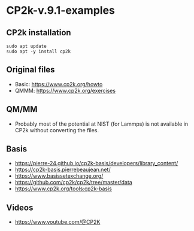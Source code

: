 # CP2k-v.9.1-examples


## CP2k installation

```
sudo apt update
sudo apt -y install cp2k
```


## Original files
- Basic: https://www.cp2k.org/howto
- QMMM: https://www.cp2k.org/exercises


## QM/MM
- Probably most of the potential at NIST (for Lammps) is not available in CP2k without converting the files.


## Basis
- https://pierre-24.github.io/cp2k-basis/developers/library_content/
- https://cp2k-basis.pierrebeaujean.net/
- https://www.basissetexchange.org/
- https://github.com/cp2k/cp2k/tree/master/data
- https://www.cp2k.org/tools:cp2k-basis


## Videos
- https://www.youtube.com/@CP2K